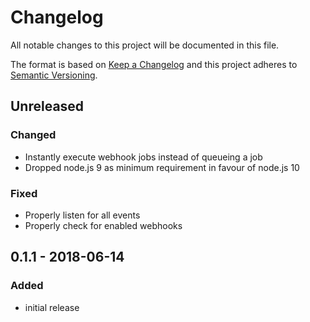 # Changelog

All notable changes to this project will be documented in this file.

The format is based on [Keep a Changelog](http://keepachangelog.com/en/1.0.0/)
and this project adheres to [Semantic Versioning](http://semver.org/spec/v2.0.0.html).

## Unreleased

### Changed

-   Instantly execute webhook jobs instead of queueing a job
-   Dropped node.js 9 as minimum requirement in favour of node.js 10

### Fixed

-   Properly listen for all events
-   Properly check for enabled webhooks

## 0.1.1 - 2018-06-14

### Added

-   initial release
